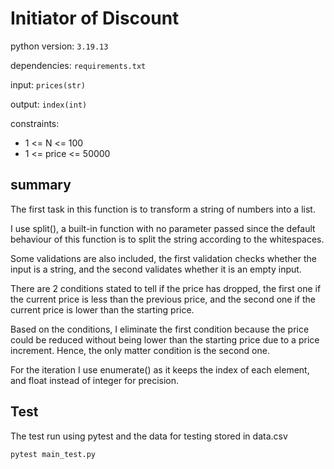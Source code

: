 
# Initiator of Discount
python version: `3.19.13`

dependencies: `requirements.txt`

input: `prices(str)`

output: `index(int)`

constraints:
 - 1 <= N <= 100
 - 1 <= price <= 50000

  

## summary

The first task in this function is to transform a string of numbers into a list.

I use split(), a built-in function with no parameter passed since the default behaviour of this function is to split the string according to the whitespaces.

Some validations are also included, the first validation checks whether the input is a string, and the second validates whether it is an empty input.

There are 2 conditions stated to tell if the price has dropped, the first one if the current price is less than the previous price, and the second one if the current price is lower than the starting price.

Based on the conditions, I eliminate the first condition because the price could be reduced without being lower than the starting price due to a price increment. Hence, the only matter condition is the second one.

For the iteration I use enumerate() as it keeps the index of each element, and float instead of integer for precision.

## Test
The test run using pytest and the data for testing stored in data.csv
```sh
pytest main_test.py
```